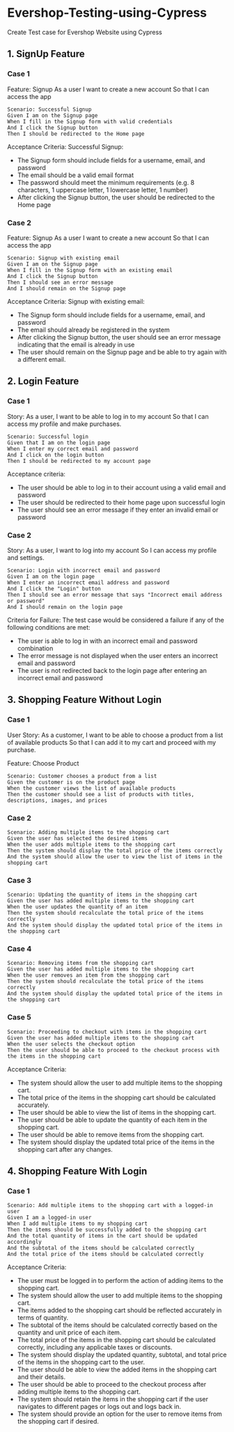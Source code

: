 # Evershop-Testing-using-Cypress

Create Test case for Evershop Website using Cypress



## 1.	SignUp Feature


### Case 1

Feature: Signup
  As a user
  I want to create a new account
  So that I can access the app

    Scenario: Successful Signup
    Given I am on the Signup page
    When I fill in the Signup form with valid credentials
    And I click the Signup button
    Then I should be redirected to the Home page

Acceptance Criteria:
Successful Signup:
- The Signup form should include fields for a username, email, and password
- The email should be a valid email format
- The password should meet the minimum requirements (e.g. 8 characters, 1 uppercase letter, 1 lowercase letter, 1 number)
- After clicking the Signup button, the user should be redirected to the Home page


### Case 2

Feature: Signup
  As a user
  I want to create a new account
  So that I can access the app

    Scenario: Signup with existing email
    Given I am on the Signup page
    When I fill in the Signup form with an existing email
    And I click the Signup button
    Then I should see an error message
    And I should remain on the Signup page

  Acceptance Criteria:
  Signup with existing email:
- The Signup form should include fields for a username, email, and password
- The email should already be registered in the system
- After clicking the Signup button, the user should see an error message indicating that the email is already in use
- The user should remain on the Signup page and be able to try again with a different email.



## 2.	Login Feature


### Case 1

Story: 
  As a user, 
  I want to be able to log in to my account 
  So that I can access my profile and make purchases.

    Scenario: Successful login
    Given that I am on the login page
    When I enter my correct email and password
    And I click on the login button
    Then I should be redirected to my account page

Acceptance criteria:
- The user should be able to log in to their account using a valid email and password
- The user should be redirected to their home page upon successful login
- The user should see an error message if they enter an invalid email or password


### Case 2

Story: 
  As a user, 
  I want to log into my account 
  So I can access my profile and settings.

    Scenario: Login with incorrect email and password
    Given I am on the login page
    When I enter an incorrect email address and password
    And I click the "Login" button
    Then I should see an error message that says "Incorrect email address or password"
    And I should remain on the login page

Criteria for Failure: The test case would be considered a failure if any of the following conditions are met:
- The user is able to log in with an incorrect email and password combination
- The error message is not displayed when the user enters an incorrect email and password
- The user is not redirected back to the login page after entering an incorrect email and password



## 3.	Shopping Feature Without Login


### Case 1

  User Story: 
  As a customer, 
  I want to be able to choose a product from a list of available products 
  So that I can add it to my cart and proceed with my purchase.

  Feature: Choose Product

    Scenario: Customer chooses a product from a list
    Given the customer is on the product page
    When the customer views the list of available products
    Then the customer should see a list of products with titles, descriptions, images, and prices


### Case 2

    Scenario: Adding multiple items to the shopping cart
    Given the user has selected the desired items
    When the user adds multiple items to the shopping cart
    Then the system should display the total price of the items correctly
    And the system should allow the user to view the list of items in the shopping cart


### Case 3

    Scenario: Updating the quantity of items in the shopping cart
    Given the user has added multiple items to the shopping cart
    When the user updates the quantity of an item
    Then the system should recalculate the total price of the items correctly
    And the system should display the updated total price of the items in the shopping cart


### Case 4

    Scenario: Removing items from the shopping cart
    Given the user has added multiple items to the shopping cart
    When the user removes an item from the shopping cart
    Then the system should recalculate the total price of the items correctly
    And the system should display the updated total price of the items in the shopping cart


### Case 5

    Scenario: Proceeding to checkout with items in the shopping cart
    Given the user has added multiple items to the shopping cart
    When the user selects the checkout option
    Then the user should be able to proceed to the checkout process with the items in the shopping cart


Acceptance Criteria:
- The system should allow the user to add multiple items to the shopping cart.
- The total price of the items in the shopping cart should be calculated accurately.
- The user should be able to view the list of items in the shopping cart.
- The user should be able to update the quantity of each item in the shopping cart.
- The user should be able to remove items from the shopping cart.
- The system should display the updated total price of the items in the shopping cart after any changes.



## 4.	Shopping Feature With Login


### Case 1

    Scenario: Add multiple items to the shopping cart with a logged-in user
    Given I am a logged-in user
    When I add multiple items to my shopping cart
    Then the items should be successfully added to the shopping cart
    And the total quantity of items in the cart should be updated accordingly
    And the subtotal of the items should be calculated correctly
    And the total price of the items should be calculated correctly

Acceptance Criteria:
- The user must be logged in to perform the action of adding items to the shopping cart.
- The system should allow the user to add multiple items to the shopping cart.
- The items added to the shopping cart should be reflected accurately in terms of quantity.
- The subtotal of the items should be calculated correctly based on the quantity and unit price of each item.
- The total price of the items in the shopping cart should be calculated correctly, including any applicable taxes or discounts.
- The system should display the updated quantity, subtotal, and total price of the items in the shopping cart to the user.
- The user should be able to view the added items in the shopping cart and their details.
- The user should be able to proceed to the checkout process after adding multiple items to the shopping cart.
- The system should retain the items in the shopping cart if the user navigates to different pages or logs out and logs back in.
- The system should provide an option for the user to remove items from the shopping cart if desired.


